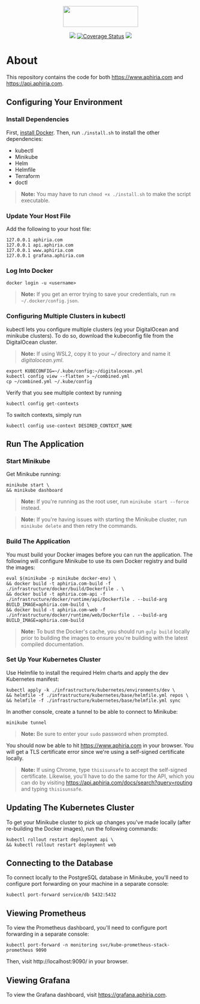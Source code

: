 <p align="center"><a href="https://www.aphiria.com" target="_blank" title="Aphiria"><img src="https://www.aphiria.com/images/aphiria-logo.svg" width="200" height="56"></a></p>

<p align="center">
<a href="https://github.com/aphiria/aphiria.com/actions"><img src="https://github.com/aphiria/aphiria.com/workflows/ci/badge.svg"></a>
<a href="https://coveralls.io/github/aphiria/aphiria.com?branch=master"><img src="https://coveralls.io/repos/github/aphiria/aphiria.com/badge.svg?branch=master" alt="Coverage Status"></a>
<a href="https://psalm.dev"><img src="https://shepherd.dev/github/aphiria/aphiria.com/level.svg"></a>
</p>

# About

This repository contains the code for both https://www.aphiria.com and https://api.aphiria.com.

## Configuring Your Environment

### Install Dependencies

First, [install Docker](https://docs.docker.com/engine/install/).  Then, run `./install.sh` to install the other dependencies:

* kubectl
* Minikube
* Helm
* Helmfile
* Terraform
* doctl

> **Note:** You may have to run `chmod +x ./install.sh` to make the script executable.

### Update Your Host File

Add the following to your host file:

```
127.0.0.1 aphiria.com
127.0.0.1 api.aphiria.com
127.0.0.1 www.aphiria.com
127.0.0.1 grafana.aphiria.com
```

### Log Into Docker

```
docker login -u <username>
```

> **Note:** If you get an error trying to save your credentials, run `rm ~/.docker/config.json`.

### Configuring Multiple Clusters in kubectl

kubectl lets you configure multiple clusters (eg your DigitalOcean and minikube clusters).  To do so, download the kubeconfig file from the DigitalOcean cluster.

> **Note:** If using WSL2, copy it to your _~/_ directory and name it _digitalocean.yml_.

```
export KUBECONFIG=~/.kube/config:~/digitalocean.yml
kubectl config view --flatten > ~/combined.yml
cp ~/combined.yml ~/.kube/config
```

Verify that you see multiple context by running

```
kubectl config get-contexts
```

To switch contexts, simply run

```
kubectl config use-context DESIRED_CONTEXT_NAME
```

## Run The Application

### Start Minikube

Get Minikube running:

```
minikube start \
&& minikube dashboard
```

> **Note:** If you're running as the root user, run `minikube start --force` instead.

> **Note:** If you're having issues with starting the Minikube cluster, run `minikube delete` and then retry the commands.

### Build The Application

You must build your Docker images before you can run the application.  The following will configure Minikube to use its own Docker registry and build the images:

```
eval $(minikube -p minikube docker-env) \
&& docker build -t aphiria.com-build -f ./infrastructure/docker/build/Dockerfile . \
&& docker build -t aphiria.com-api -f ./infrastructure/docker/runtime/api/Dockerfile . --build-arg BUILD_IMAGE=aphiria.com-build \
&& docker build -t aphiria.com-web -f ./infrastructure/docker/runtime/web/Dockerfile . --build-arg BUILD_IMAGE=aphiria.com-build
```

> **Note:** To bust the Docker's cache, you should run `gulp build` locally prior to building the images to ensure you're building with the latest compiled documentation.

### Set Up Your Kubernetes Cluster

Use Helmfile to install the required Helm charts and apply the dev Kubernetes manifest:

```
kubectl apply -k ./infrastructure/kubernetes/environments/dev \
&& helmfile -f ./infrastructure/kubernetes/base/helmfile.yml repos \
&& helmfile -f ./infrastructure/kubernetes/base/helmfile.yml sync
```

In another console, create a tunnel to be able to connect to Minikube:

```
minikube tunnel
```

> **Note:** Be sure to enter your `sudo` password when prompted.

You should now be able to hit https://www.aphiria.com in your browser.  You will get a TLS certificate error since we're using a self-signed certificate locally.

> **Note:** If using Chrome, type `thisisunsafe` to accept the self-signed certificate.  Likewise, you'll have to do the same for the API, which you can do by visiting https://api.aphiria.com/docs/search?query=routing and typing `thisisunsafe`.

## Updating The Kubernetes Cluster

To get your Minikube cluster to pick up changes you've made locally (after re-building the Docker images), run the following commands:

```
kubectl rollout restart deployment api \
&& kubectl rollout restart deployment web
```

## Connecting to the Database

To connect locally to the PostgreSQL database in Minikube, you'll need to configure port forwarding on your machine in a separate console:

```
kubectl port-forward service/db 5432:5432
```

## Viewing Prometheus

To view the Prometheus dashboard, you'll need to configure port forwarding in a separate console:

```
kubectl port-forward -n monitoring svc/kube-prometheus-stack-prometheus 9090
```

Then, visit http://localhost:9090/ in your browser.

## Viewing Grafana

To view the Grafana dashboard, visit https://grafana.aphiria.com.
